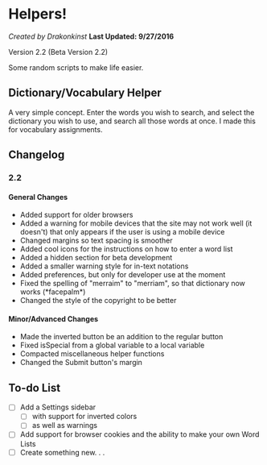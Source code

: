 # Helpers!
*Created by Drakonkinst*
**Last Updated: 9/27/2016**

Version 2.2 (Beta Version 2.2)

Some random scripts to make life easier.

## Dictionary/Vocabulary Helper
A very simple concept. Enter the words you wish to search, and select the dictionary you wish to use, and search all those words at once. I made this for vocabulary assignments.

## Changelog
### **2.2**
#### General Changes
- Added support for older browsers
- Added a warning for mobile devices that the site may not work well (it doesn't) that only appears if the user is using a mobile device
- Changed margins so text spacing is smoother
- Added cool icons for the instructions on how to enter a word list
- Added a hidden section for beta development
- Added a smaller warning style for in-text notations
- Added preferences, but only for developer use at the moment
- Fixed the spelling of "merraim" to "merriam", so that dictionary now works (\*facepalm\*)
- Changed the style of the copyright to be better

#### Minor/Advanced Changes

- Made the inverted button be an addition to the regular button
- Fixed isSpecial from a global variable to a local variable
- Compacted miscellaneous helper functions
- Changed the Submit button's margin

## To-do List
- [ ] Add a Settings sidebar
  - [ ] with support for inverted colors
  - [ ] as well as warnings
- [ ] Add support for browser cookies and the ability to make your own Word Lists
- [ ] Create something new. . .
